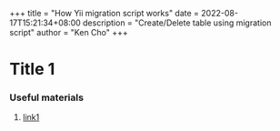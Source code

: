 +++
title = "How Yii migration script works"
date = 2022-08-17T15:21:34+08:00
description = "Create/Delete table using migration script"
author = "Ken Cho"
+++



# Title 1


### Useful materials
1. [link1](https://www.freecodecamp.org/)
